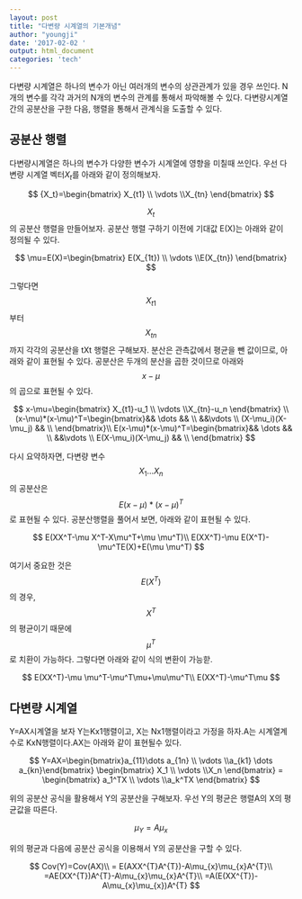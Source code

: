 ```yaml
---
layout: post
title: "다변량 시계열의 기본개념"
author: "youngji"
date: '2017-02-02 '
output: html_document
categories: 'tech'
---
```

다변량 시계열은 하나의 변수가 아닌 여러개의 변수의 상관관계가 있을 경우 쓰인다. N개의 변수를 각각 과거의 N개의 변수의 관계를 통해서 파악해볼 수 있다. 다변량시계열간의 공분산을 구한 다음, 행렬을 통해서 관계식을 도출할 수 있다.  

## 공분산 행렬
다변량시계열은 하나의 변수가 다양한 변수가 시계열에 영향을 미칠때 쓰인다. 우선 다변량 시계열 벡터$X_t$를 아래와 같이 정의해보자.

$$
{X_t}=\begin{bmatrix} X_{t1} \\ \vdots \\X_{tn} \end{bmatrix}
$$

$$X_t$$의 공분산 행렬을 만들어보자. 공분산 행렬 구하기 이전에 기대값 E(X)는 아래와 같이 정의될 수 있다.

$$
\mu=E(X)=\begin{bmatrix} E(X_{1t}) \\ \vdots \\E(X_{tn}) \end{bmatrix}
$$

그렇다면 $$X_{t1}$$부터 $$X_{tn}$$까지 각각의 공분산을 tXt 행렬은 구해보자. 분산은 관측값에서 평균을 뺀 값이므로, 아래와 같이 표현될 수 있다. 공분산은 두개의 분산을 곱한 것이므로 아래와 $$x-\mu$$의 곱으로 표현될 수 있다.

$$
x-\mu=\begin{bmatrix} X_{t1}-u_1 \\ \vdots \\X_{tn}-u_n \end{bmatrix} \\
(x-\mu)*(x-\mu)^T=\begin{bmatrix}&& \dots && \\ &&\vdots \\ (X-\mu_i)(X-\mu_j) && \\ \end{bmatrix}\\
E(x-\mu)*(x-\mu)^T=\begin{bmatrix}&& \dots && \\ &&\vdots \\ E(X-\mu_i)(X-\mu_j) && \\ \end{bmatrix}
$$

다시 요약하자면, 다변량 변수 $$X_1 \dots X_n$$의 공분산은 $$E(x-\mu)* (x-\mu)^T$$로 표현될 수 있다. 공분산행렬을 풀어서 보면,  아래와 같이 표현될 수 있다.

$$
E(XX^T-\mu X^T-X\mu^T+\mu \mu^T)\\
E(XX^T)-\mu E(X^T)-\mu^TE(X)+E(\mu \mu^T)
$$

여기서 중요한 것은 $$E(X^T)$$의 경우, $$X^T$$의 평균이기 때문에 $$\mu^T$$로 치환이 가능하다. 그렇다면 아래와 같이 식의 변환이 가능핟.

$$
E(XX^T)-\mu \mu^T-\mu^T\mu+\mu\mu^T\\
E(XX^T)-\mu^T\mu
$$

## 다변량 시계열
Y=AX시계열을 보자 Y는Kx1행렬이고, X는 Nx1행렬이라고 가정을 하자.A는 시계열계수로 KxN행렬이다.AX는 아래와 같이 표현될수 있다.

$$
Y=AX=\begin{bmatrix}a_{11}\dots a_{1n} \\ \vdots \\a_{k1} \dots a_{kn}\end{bmatrix}
\begin{bmatrix} X_1 \\ \vdots \\X_n  \end{bmatrix}
= \begin{bmatrix} a_1^TX \\ \vdots \\a_k^TX  \end{bmatrix}
$$

위의 공분산 공식을 활용해서  Y의 공분산을 구해보자. 우선 Y의 평균은 행렬A의 X의 평균값을 따른다.

$$
\mu_{Y}=A \mu_x
$$

위의 평균과 다음에 공분산 공식을 이용해서 Y의 공분산을 구할 수 있다.   

$$
Cov(Y)=Cov(AX)\\
= E(AXX^{T}A^{T})-A\mu_{x}\mu_{x}A^{T}\\
=AE(XX^{T})A^{T}-A\mu_{x}\mu_{x}A^{T}\\
=A(E(XX^{T})-A\mu_{x}\mu_{x})A^{T}
$$

